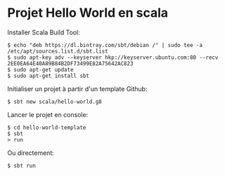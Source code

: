 # Projet Hello World en scala

Installer Scala Build Tool:

    $ echo "deb https://dl.bintray.com/sbt/debian /" | sudo tee -a /etc/apt/sources.list.d/sbt.list
    $ sudo apt-key adv --keyserver hkp://keyserver.ubuntu.com:80 --recv 2EE0EA64E40A89B84B2DF73499E82A75642AC823
    $ sudo apt-get update
    $ sudo apt-get install sbt

Initialiser un projet à partir d'un template Github:

    $ sbt new scala/hello-world.g8

Lancer le projet en console:

    $ cd hello-world-template
    $ sbt
    > run

Ou directement:

    $ sbt run